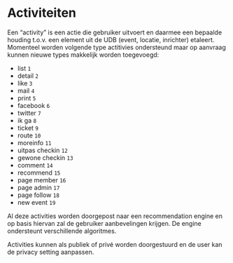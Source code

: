 ---
---

# Activiteiten

Een “activity” is een actie die gebruiker uitvoert en daarmee een bepaalde houding t.o.v. een element uit de UDB (event, locatie, inrichter) etaleert. Momenteel worden volgende type actitivies ondersteund maar op aanvraag kunnen nieuwe types makkelijk worden toegevoegd:

* list `1`
* detail `2`
* like `3`
* mail `4`
* print `5`
* facebook `6`
* twitter `7`
* ik ga `8`
* ticket `9`
* route `10`
* moreinfo `11`
* uitpas checkin `12`
* gewone checkin `13`
* comment `14`
* recommend `15`
* page member `16`
* page admin `17`
* page follow `18`
* new event `19`

Al deze activities worden doorgepost naar een recommendation engine en op basis hiervan zal de gebruiker aanbevelingen krijgen. De engine ondersteunt verschillende algoritmes.

Activities kunnen als publiek of privé worden doorgestuurd en de user kan de privacy setting aanpassen.
